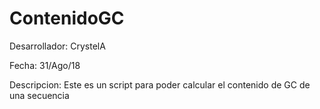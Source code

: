 # ContenidoGC
Desarrollador: CrystelA

Fecha: 31/Ago/18

Descripcion: Este es un script para poder calcular el contenido de GC de una secuencia


